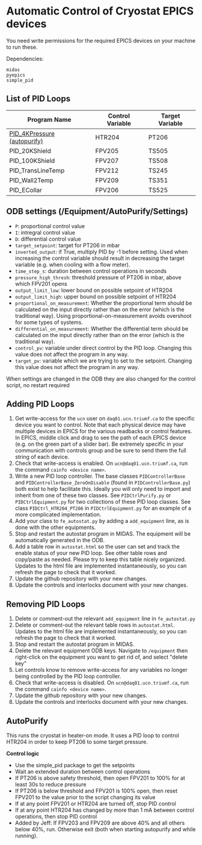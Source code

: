 # Automatic Control of Cryostat EPICS devices

You need write permissions for the required EPICS devices on your machine to run these.

Dependencies:

```
midas
pyepics
simple_pid
```

## List of PID Loops

| Program Name | Control Variable | Target Variable |
| --- | --- | --- |
| [PID_4KPressure (autopurify)](#autopurify) | HTR204 | PT206 |
| PID_20KShield | FPV205 | TS505 |
| PID_100KShield | FPV207 | TS508 |
| PID_TransLineTemp | FPV212 | TS245 |
| PID_Wall2Temp | FPV209 | TS351 |
| PID_ECollar | FPV206 | TS525 |


## ODB settings (/Equipment/AutoPurify/Settings)
* `P`: proportional control value
* `I`: intregral control value
* `D`: differential control value
* `target_setpoint`: target for PT206 in mbar
* `inverted_output`: if True, multiply PID by -1 before setting. Used when increasing the control variable should result in decreasing the target variable (e.g. when cooling with a flow meter).
* `time_step_s`: duration between control operations in seconds
* `pressure_high_thresh`: threshold pressure of PT206 in mbar, above which FPV201 opens
* `output_limit_low`: lower bound on possible setpoint of HTR204
* `output_limit_high`: upper bound on possible setpoint of HTR204
* `proportional_on_measurement`: Whether the proportional term should be calculated on the input directly rather than on the error (which is the traditional way). Using proportional-on-measurement avoids overshoot for some types of systems.
* `differential_on_measurement`: Whether the differential term should be calculated on the input directly rather than on the error (which is the traditional way).
* `control_pv`: variable under direct control by the PID loop. Changing this value does not affect the program in any way.
* `target_pv`: variable which we are trying to set to the setpoint. Changing this value does not affect the program in any way.

When settings are changed in the ODB they are also changed for the control script, no restart required

## Adding PID Loops

1. Get write-access for the `ucn` user on `daq01.ucn.triumf.ca` to the specific device you want to control. Note that each physical device may have multiple devices in EPICS for the various readbacks or control features. In EPICS, middle click and drag to see the path of each EPICS device (e.g. on the green part of a slider bar). Be extremely specific in your communication with controls group and be sure to send them the full string of each device. 
2. Check that write-access is enabled. On `ucn@daq01.ucn.triumf.ca`, run the command `cainfo <device name>`.
3. Write a new PID loop controller. The base classes `PIDControllerBase` and `PIDControllerBase_ZeroOnDisable` (found in `PIDControllerBase.py`) both exist to help facilitate this. Ideally you will only need to import and inherit from one of these two classes. See `PIDCtrlPurify.py` or `PIDCtrlEquipment.py` for two collections of these PID loop classes. See class `PIDCtrl_HTR204_PT206` in `PIDCtrlEquipment.py` for an example of a more complicated implementation. 
4. Add your class to `fe_autostat.py` by adding a `add_equipment` line, as is done with the other equipments. 
5. Stop and restart the autostat program in MIDAS. The equipment will be automatically generated in the ODB. 
6. Add a table row in `autostat.html` so the user can set and track the enable status of your new PID loop. See other table rows and copy/paste as needed. Please try to keep this table nicely organized. Updates to the html file are implemented instantaneously, so you can refresh the page to check that it worked. 
7. Update the github repository with your new changes. 
8. Update the controls and interlocks document with your new changes. 

## Removing PID Loops

1. Delete or comment-out the relevant `add_equipment` line in `fe_autostat.py`
2. Delete or comment-out the relevant table rows in `autostat.html`. Updates to the html file are implemented instantaneously, so you can refresh the page to check that it worked. 
3. Stop and restart the autostat program in MIDAS. 
4. Delete the relevant equipment ODB keys. Navigate to `/equipment` then right-click on the equipment you want to get rid of, and select "delete key"
5. Let controls know to remove write-access for any variables no longer being controlled by the PID loop controller. 
6. Check that write-access is disabled. On `ucn@daq01.ucn.triumf.ca`, run the command `cainfo <device name>`.
7. Update the github repository with your new changes. 
8. Update the controls and interlocks document with your new changes. 

## AutoPurify

This runs the cryostat in heater-on mode. It uses a PID loop to control HTR204 in order to keep PT206 to some target pressure.

**Control logic**

* Use the simple_pid package to get the setpoints
* Wait an extended duration between control operations
* If PT206 is above safety threshold, then open FPV201 to 100% for at least 30s to reduce pressure
* If PT206 is below threshold and FPV201 is 100% open, then reset FPV201 to the value prior to the script changing its value
* If at any point FPV201 or HTR204 are turned off, stop PID control
* If at any point HTR204 has changed by more than 1 mA between control operations, then stop PID control
* Added by Jeff:  If FPV203 and FPV209 are above 40% and all others below 40%, run.  Otherwise exit (both when starting autopurify and while running).
